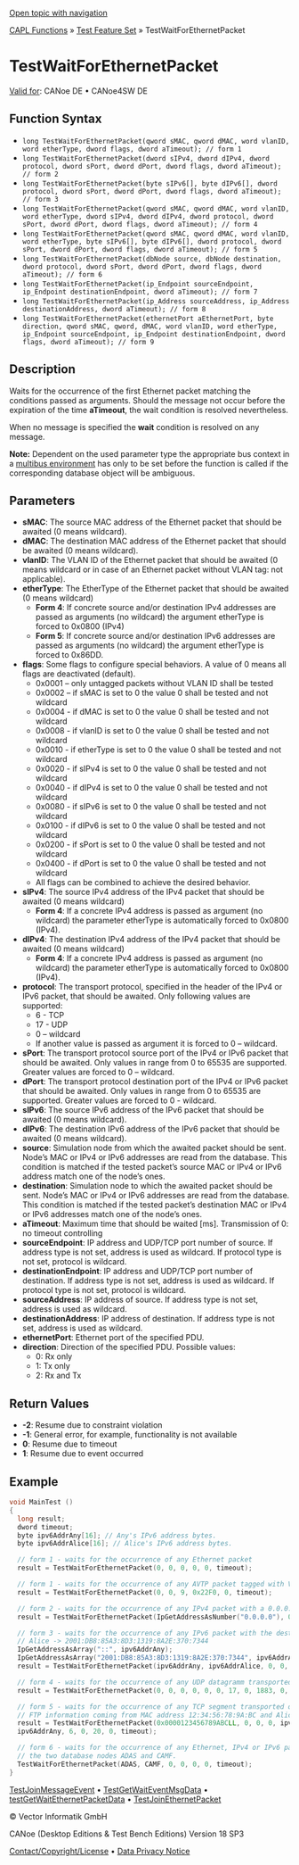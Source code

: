 [Open topic with navigation](../../../../../CANoeDEFamily.htm#Topics/CAPLFunctions/Test/Functions/CAPLfunctionTestWaitForEthernetPacket.md)

[CAPL Functions](../../CAPLfunctions.md) » [Test Feature Set](../CAPLfunctionsTFSOverview.md) » TestWaitForEthernetPacket

# TestWaitForEthernetPacket

[Valid for](../../../Shared/FeatureAvailability.md): CANoe DE • CANoe4SW DE

## Function Syntax

- `long TestWaitForEthernetPacket(qword sMAC, qword dMAC, word vlanID, word etherType, dword flags, dword aTimeout); // form 1`
- `long TestWaitForEthernetPacket(dword sIPv4, dword dIPv4, dword protocol, dword sPort, dword dPort, dword flags, dword aTimeout); // form 2`
- `long TestWaitForEthernetPacket(byte sIPv6[], byte dIPv6[], dword protocol, dword sPort, dword dPort, dword flags, dword aTimeout); // form 3`
- `long TestWaitForEthernetPacket(qword sMAC, qword dMAC, word vlanID, word etherType, dword sIPv4, dword dIPv4, dword protocol, dword sPort, dword dPort, dword flags, dword aTimeout); // form 4`
- `long TestWaitForEthernetPacket(qword sMAC, qword dMAC, word vlanID, word etherType, byte sIPv6[], byte dIPv6[], dword protocol, dword sPort, dword dPort, dword flags, dword aTimeout); // form 5`
- `long TestWaitForEthernetPacket(dbNode source, dbNode destination, dword protocol, dword sPort, dword dPort, dword flags, dword aTimeout); // form 6`
- `long TestWaitForEthernetPacket(ip_Endpoint sourceEndpoint, ip_Endpoint destinationEndpoint, dword aTimeout); // form 7`
- `long TestWaitForEthernetPacket(ip_Address sourceAddress, ip_Address destinationAddress, dword aTimeout); // form 8`
- `long TestWaitForEthernetPacket(ethernetPort aEthernetPort, byte direction, qword sMAC, qword, dMAC, word vlanID, word etherType, ip_Endpoint sourceEndpoint, ip_Endpoint destinationEndpoint, dword flags, dword aTimeout); // form 9`

## Description

Waits for the occurrence of the first Ethernet packet matching the conditions passed as arguments. Should the message not occur before the expiration of the time **aTimeout**, the wait condition is resolved nevertheless.

When no message is specified the **wait** condition is resolved on any message.

**Note:** Dependent on the used parameter type the appropriate bus context in a [multibus environment](../../../Shared/CAPL/General/TestMultiBusEnvironment.md) has only to be set before the function is called if the corresponding database object will be ambiguous.

## Parameters

- **sMAC**: The source MAC address of the Ethernet packet that should be awaited (0 means wildcard).
- **dMAC**: The destination MAC address of the Ethernet packet that should be awaited (0 means wildcard).
- **vlanID**: The VLAN ID of the Ethernet packet that should be awaited (0 means wildcard or in case of an Ethernet packet without VLAN tag: not applicable).
- **etherType**: The EtherType of the Ethernet packet that should be awaited (0 means wildcard)
  - **Form 4**: If concrete source and/or destination IPv4 addresses are passed as arguments (no wildcard) the argument etherType is forced to 0x0800 (IPv4)
  - **Form 5**: If concrete source and/or destination IPv6 addresses are passed as arguments (no wildcard) the argument etherType is forced to 0x86DD.
- **flags**: Some flags to configure special behaviors. A value of 0 means all flags are deactivated (default).
  - 0x0001 – only untagged packets without VLAN ID shall be tested
  - 0x0002 – if sMAC is set to 0 the value 0 shall be tested and not wildcard
  - 0x0004 - if dMAC is set to 0 the value 0 shall be tested and not wildcard
  - 0x0008 - if vlanID is set to 0 the value 0 shall be tested and not wildcard
  - 0x0010 - if etherType is set to 0 the value 0 shall be tested and not wildcard
  - 0x0020 - if sIPv4 is set to 0 the value 0 shall be tested and not wildcard
  - 0x0040 - if dIPv4 is set to 0 the value 0 shall be tested and not wildcard
  - 0x0080 - if sIPv6 is set to 0 the value 0 shall be tested and not wildcard
  - 0x0100 - if dIPv6 is set to 0 the value 0 shall be tested and not wildcard
  - 0x0200 - if sPort is set to 0 the value 0 shall be tested and not wildcard
  - 0x0400 - if dPort is set to 0 the value 0 shall be tested and not wildcard
  - All flags can be combined to achieve the desired behavior.
- **sIPv4**: The source IPv4 address of the IPv4 packet that should be awaited (0 means wildcard)
  - **Form 4**: If a concrete IPv4 address is passed as argument (no wildcard) the parameter etherType is automatically forced to 0x0800 (IPv4).
- **dIPv4**: The destination IPv4 address of the IPv4 packet that should be awaited (0 means wildcard)
  - **Form 4**: If a concrete IPv4 address is passed as argument (no wildcard) the parameter etherType is automatically forced to 0x0800 (IPv4).
- **protocol**: The transport protocol, specified in the header of the IPv4 or IPv6 packet, that should be awaited. Only following values are supported:
  - 6 - TCP
  - 17 - UDP
  - 0 – wildcard
  - If another value is passed as argument it is forced to 0 – wildcard.
- **sPort**: The transport protocol source port of the IPv4 or IPv6 packet that should be awaited. Only values in range from 0 to 65535 are supported. Greater values are forced to 0 – wildcard.
- **dPort**: The transport protocol destination port of the IPv4 or IPv6 packet that should be awaited. Only values in range from 0 to 65535 are supported. Greater values are forced to 0 - wildcard.
- **sIPv6**: The source IPv6 address of the IPv6 packet that should be awaited (0 means wildcard).
- **dIPv6**: The destination IPv6 address of the IPv6 packet that should be awaited (0 means wildcard).
- **source**: Simulation node from which the awaited packet should be sent. Node’s MAC or IPv4 or IPv6 addresses are read from the database. This condition is matched if the tested packet’s source MAC or IPv4 or IPv6 address match one of the node’s ones.
- **destination**: Simulation node to which the awaited packet should be sent. Node’s MAC or IPv4 or IPv6 addresses are read from the database. This condition is matched if the tested packet’s destination MAC or IPv4 or IPv6 addresses match one of the node’s ones.
- **aTimeout**: Maximum time that should be waited [ms]. Transmission of 0: no timeout controlling
- **sourceEndpoint**: IP address and UDP/TCP port number of source. If address type is not set, address is used as wildcard. If protocol type is not set, protocol is wildcard.
- **destinationEndpoint**: IP address and UDP/TCP port number of destination. If address type is not set, address is used as wildcard. If protocol type is not set, protocol is wildcard.
- **sourceAddress**: IP address of source. If address type is not set, address is used as wildcard.
- **destinationAddress**: IP address of destination. If address type is not set, address is used as wildcard.
- **ethernetPort**: Ethernet port of the specified PDU.
- **direction**: Direction of the specified PDU. Possible values:
  - 0: Rx only
  - 1: Tx only
  - 2: Rx and Tx

## Return Values

- **-2**: Resume due to constraint violation
- **-1**: General error, for example, functionality is not available
- **0**: Resume due to timeout
- **1**: Resume due to event occurred

## Example

```c
void MainTest ()
{
  long result;
  dword timeout;
  byte ipv6AddrAny[16]; // Any's IPv6 address bytes.
  byte ipv6AddrAlice[16]; // Alice's IPv6 address bytes.

  // form 1 - waits for the occurrence of any Ethernet packet
  result = TestWaitForEthernetPacket(0, 0, 0, 0, 0, timeout);

  // form 1 - waits for the occurrence of any AVTP packet tagged with VLAN ID 9
  result = TestWaitForEthernetPacket(0, 0, 9, 0x22F0, 0, timeout);

  // form 2 - waits for the occurrence of any IPv4 packet with a 0.0.0.0 source IPv4 address
  result = TestWaitForEthernetPacket(IpGetAddressAsNumber("0.0.0.0"), 0, 0, 0, 0, 0x0020, timeout);

  // form 3 - waits for the occurrence of any IPv6 packet with the destination IPv6 address of 
  // Alice -> 2001:DB8:85A3:8D3:1319:8A2E:370:7344
  IpGetAddressAsArray("::", ipv6AddrAny);
  IpGetAddressAsArray("2001:DB8:85A3:8D3:1319:8A2E:370:7344", ipv6AddrAlice);
  result = TestWaitForEthernetPacket(ipv6AddrAny, ipv6AddrAlice, 0, 0, 0, 0, timeout);

  // form 4 - waits for the occurrence of any UDP datagramm transported over IPv4 containing MQTT information
  result = TestWaitForEthernetPacket(0, 0, 0, 0, 0, 0, 17, 0, 1883, 0, timeout);

  // form 5 - waits for the occurrence of any TCP segment transported over IPv6 containing
  // FTP information coming from MAC address 12:34:56:78:9A:BC and Alice's IPv6
  result = TestWaitForEthernetPacket(0x0000123456789ABCLL, 0, 0, 0, ipv6AddrAlice, 
  ipv6AddrAny, 6, 0, 20, 0, timeout);

  // form 6 - waits for the occurrence of any Ethernet, IPv4 or IPv6 packet exchanged between
  // the two database nodes ADAS and CAMF.
  TestWaitForEthernetPacket(ADAS, CAMF, 0, 0, 0, 0, timeout);
}
```

[TestJoinMessageEvent](CAPLfunctionTestJoinMessageEvent.md) • [TestGetWaitEventMsgData](CAPLfunctionTestGetWaitEventMsgData.md) • [testGetWaitEthernetPacketData](CAPLfunctionTestGetWaitEthernetPacketData.md) • [TestJoinEthernetPacket](CAPLfunctionTestJoinEthernetPacket.md)

© Vector Informatik GmbH

CANoe (Desktop Editions & Test Bench Editions) Version 18 SP3

[Contact/Copyright/License](../../../Shared/ContactCopyrightLicense.md) • [Data Privacy Notice](https://www.vector.com/int/en/company/get-info/privacy-policy/)